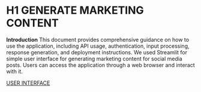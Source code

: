 # H1 GENERATE MARKETING CONTENT

**Introduction**
This document provides comprehensive guidance on how to use the application,
including API usage, authentication, input processing, response generation, and
deployment instructions.
We used Streamlit for simple user interface for generating marketing content for
social media posts. Users can access the application through a web browser and
interact with it.

[USER INTERFACE](https://github.com/adwaidislive/generate-marketing-content/blob/main/screenshots/user%20interface.jpg)